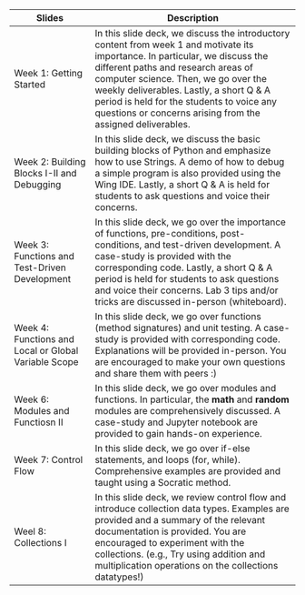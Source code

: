 | Slides | Description | 
| ----- | ----- | 
| Week 1: Getting Started | In this slide deck, we discuss the introductory content from week 1 and motivate its importance. In particular, we discuss the different paths and research areas of computer science. Then, we go over the weekly deliverables. Lastly, a short Q & A period is held for the students to voice any questions or concerns arising from the assigned deliverables. |
| Week 2: Building Blocks I-II and Debugging | In this slide deck, we discuss the basic building blocks of Python and emphasize how to use Strings. A demo of how to debug a simple program is also provided using the Wing IDE. Lastly, a short Q & A is held for students to ask questions and voice their concerns.
| Week 3: Functions and Test-Driven Development | In this slide deck, we go over the importance of functions, pre-conditions, post-conditions, and test-driven development. A case-study is provided with the corresponding code. Lastly, a short Q & A period is held for students to ask questions and voice their concerns. Lab 3 tips and/or tricks are discussed in-person (whiteboard).
| Week 4: Functions and Local or Global Variable Scope | In this slide deck, we go over functions (method signatures) and unit testing. A case-study is provided with corresponding code. Explanations will be provided in-person. You are encouraged to make your own questions and share them with peers :)
| Week 6: Modules and Functiosn II | In this slide deck, we go over modules and functions. In particular, the **math** and **random** modules are comprehensively discussed. A case-study and Jupyter notebook are provided to gain hands-on experience. 
| Week 7: Control Flow | In this slide deck, we go over if-else statements, and loops (for, while). Comprehensive examples are provided and taught using a Socratic method. 
| Weel 8: Collections I | In this slide deck, we review control flow and introduce collection data types. Examples are provided and a summary of the relevant documentation is provided. You are encouraged to experiment with the collections. (e.g., Try using addition and multiplication operations on the collections datatypes!)